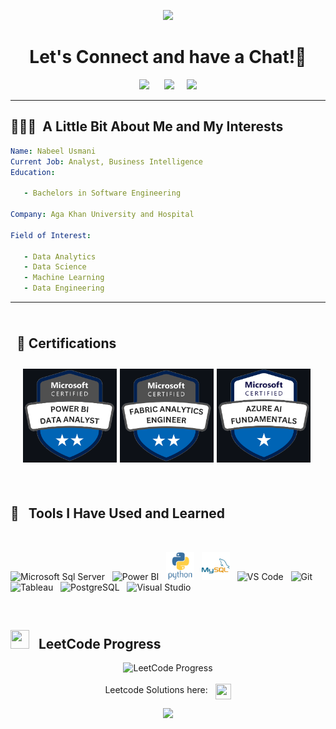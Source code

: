 <p align="center">
  <img src="https://capsule-render.vercel.app/api?type=waving&color=gradient&text=Hello!&height=100&section=header"/>
</p>

<h1 align="center">
  Let's Connect and have a Chat!💬
</h1>

<p align="center">
  <a href="mailto:nabeelusmani@yahoo.com" style="text-decoration: none;">
    <img height="50" src="https://mailmeteor.com/logos/assets/PNG/Gmail_Logo_512px.png" />
  </a>&nbsp;&nbsp;&nbsp;&nbsp;
  <a href="https://www.linkedin.com/in/nabeelusmani1999/" style="text-decoration: none;">
    <img height="50" src="https://cdn.jsdelivr.net/gh/devicons/devicon@latest/icons/linkedin/linkedin-original.svg" />
  </a>&nbsp;&nbsp;&nbsp;
  <a href="https://www.kaggle.com/munsifjaved" style="text-decoration: none;">
    <img height="50" src="https://cdn.jsdelivr.net/gh/devicons/devicon@latest/icons/kaggle/kaggle-original.svg" />
  </a>
</p>


---

<h2> 👨🏻‍💻 &nbsp;A Little Bit About Me and My Interests</h2>

```yaml
Name: Nabeel Usmani
Current Job: Analyst, Business Intelligence 
Education:

   - Bachelors in Software Engineering
  
Company: Aga Khan University and Hospital

Field of Interest:
  
   - Data Analytics
   - Data Science
   - Machine Learning
   - Data Engineering


```
  
---  

<div style="padding: 10px;">
  <h2 style="display: flex; align-items: center; gap: 10px;">
    🏅 Certifications
  </h2>
  <div style="display: flex; overflow-x: auto; padding: 10px; gap: 5px;">
    <a href="https://learn.microsoft.com/api/credentials/share/en-us/MunsifJaweed-3344/A9326717DBE9099F?sharingId" target="_blank">
      <img src="https://github.com/munsifjaved/Certifications_image/blob/main/Power%20BI%20Analyst.png?raw=true" alt="Power BI Data Analyst" width="150" height="150" >
    </a>
    <a href="https://learn.microsoft.com/api/credentials/share/en-us/MunsifJaweed-3344/88AD721B92031682?sharingId" target="_blank">
      <img src="https://github.com/munsifjaved/Certifications_image/blob/main/Fabric%20Analytics%20Engineer.png?raw=true" alt="Fabric Analytics Engineer" width="150" height="150">
    </a>
    <a href="https://learn.microsoft.com/api/credentials/share/en-us/MunsifJaweed-3344/C7F615FB2245DDC0?sharingId" target="_blank">
      <img src="https://github.com/munsifjaved/Certifications_image/blob/main/Azure%20AI%20Fundamentals.png?raw=true" alt="Azure AI Fundamentals" width="150" height="150">
    </a>
  </div>
</div>
<br>
<h2> 🚀 &nbsp; Tools I Have Used and Learned</h2>
<br>
<p align="left">
<img src="https://cdn.jsdelivr.net/gh/devicons/devicon@latest/icons/microsoftsqlserver/microsoftsqlserver-original.svg" alt="Microsoft Sql Server" width="47" height="47"/>
</a>&nbsp;
<img src="https://raw.githubusercontent.com/microsoft/PowerBI-Icons/main/SVG/Power-BI.svg" alt="Power BI" width="45" height="45"/>
</a>&nbsp;
<img src="https://raw.githubusercontent.com/devicons/devicon/master/icons/python/python-original-wordmark.svg" alt="Python" width="45" height="45"/>
</a>&nbsp;
<img src="https://raw.githubusercontent.com/devicons/devicon/master/icons/mysql/mysql-original-wordmark.svg" alt="MySQL" width="45" height="45" />
</a>&nbsp;
<img src="https://cdn.jsdelivr.net/gh/devicons/devicon/icons/vscode/vscode-original.svg" alt="VS Code" width="45" height="45"/>
</a>&nbsp;
<img src="https://cdn.jsdelivr.net/gh/devicons/devicon/icons/git/git-original.svg" alt="Git" width="45" height="45"/>
</a>&nbsp;
<img src="https://cdn.worldvectorlogo.com/logos/tableau-software.svg" alt="Tableau" width="45" height="45"/>
</a>&nbsp;
<img src="https://cdn.jsdelivr.net/gh/devicons/devicon@latest/icons/postgresql/postgresql-original.svg" alt="PostgreSQL" width="45" height="45"/>
</a>&nbsp;
<img src="https://cdn.jsdelivr.net/gh/devicons/devicon@latest/icons/visualstudio/visualstudio-original.svg" alt="Visual Studio" width="45" height="45"/>
</p>
<br>
<h2> <img src="https://iconape.com/wp-content/png_logo_vector/leetcode-logo-white-no-text.png" width="30" height="30"/>  &nbsp; LeetCode Progress </h2>
<p align="center">
  <img src="https://leetcard.jacoblin.cool/munsifjaved00?theme=unicorn" alt="LeetCode Progress">
</p>

<p align="center">
  <a>Leetcode Solutions here:</a>
  </a>&nbsp;
  <a href="https://github.com/munsifjaved/LeetCode-Solutions" style="text-decoration: none;">
    <img src="https://iconmonstr.com/wp-content/g/gd/makefg.php?i=../releases/preview/2012/png/iconmonstr-github-1.png&r=255&g=255&b=255" width="25" height="25" style="vertical-align: middle; margin-top: 3px;"/>
  </a>
</p>


<p align="center">
  <img src="https://capsule-render.vercel.app/api?type=waving&color=gradient&height=100&section=footer"/>
  
</p>



